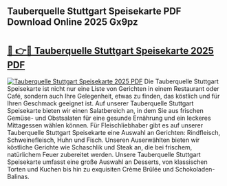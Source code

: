 ## Tauberquelle Stuttgart Speisekarte PDF Download Online 2025 Gx9pz

# <h2><a href="http://gca2pjf.nevu.top/?p=Tauberquelle+Stuttgart+Speisekarte">🔗 👉🔴 Tauberquelle Stuttgart Speisekarte 2025 PDF</a></h2>

[![Tauberquelle Stuttgart Speisekarte 2025 PDF](https://i.imgur.com/dBaPXMq.png)](http://gca2pjf.nevu.top/?p=Tauberquelle+Stuttgart+Speisekarte)
Die Tauberquelle Stuttgart Speisekarte ist nicht nur eine Liste von Gerichten in einem Restaurant oder Café, sondern auch Ihre Gelegenheit, etwas zu finden, das köstlich und für Ihren Geschmack geeignet ist. Auf unserer Tauberquelle Stuttgart Speisekarte bieten wir einen Salatbereich an, in dem Sie aus frischen Gemüse- und Obstsalaten für eine gesunde Ernährung und ein leckeres Mittagessen wählen können. Für Fleischliebhaber gibt es auf unserer Tauberquelle Stuttgart Speisekarte eine Auswahl an Gerichten: Rindfleisch, Schweinefleisch, Huhn und Fisch. Unseren Auserwählten bieten wir köstliche Gerichte wie Schaschlik und Steak an, die bei frischem, natürlichem Feuer zubereitet werden. Unsere Tauberquelle Stuttgart Speisekarte umfasst eine große Auswahl an Desserts, von klassischen Torten und Kuchen bis hin zu exquisiten Crème Brûlée und Schokoladen-Balinas.
